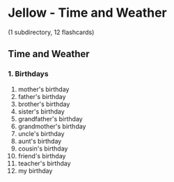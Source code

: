 # Jellow - Time and Weather
(1 subdirectory, 12 flashcards)

## Time and Weather

### 1. Birthdays

1. mother's birthday
2. father's birthday
3. brother's birthday
4. sister's birthday
5. grandfather's birthday
6. grandmother's birthday
7. uncle's birthday
8. aunt's birthday
9. cousin's birthday
10. friend's birthday
11. teacher's birthday
12. my birthday
